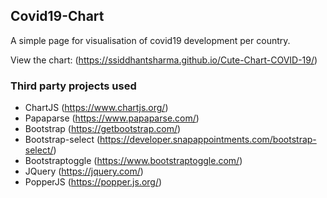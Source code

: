 ## Covid19-Chart
A simple page for visualisation of covid19 development per country.

View the chart: (https://ssiddhantsharma.github.io/Cute-Chart-COVID-19/)

### Third party projects used
* ChartJS (https://www.chartjs.org/)
* Papaparse (https://www.papaparse.com/)
* Bootstrap (https://getbootstrap.com/)
* Bootstrap-select (https://developer.snapappointments.com/bootstrap-select/)
* Bootstraptoggle (https://www.bootstraptoggle.com/)
* JQuery (https://jquery.com/)
* PopperJS (https://popper.js.org/)
